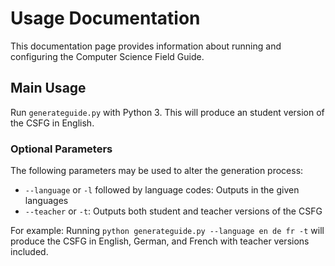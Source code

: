 # Usage Documentation

This documentation page provides information about running and configuring the Computer Science Field Guide.

## Main Usage

Run `generateguide.py` with Python 3.
This will produce an student version of the CSFG in English.

### Optional Parameters

The following parameters may be used to alter the generation process:
- `--language` or `-l` followed by language codes: Outputs in the given languages
- `--teacher` or `-t`: Outputs both student and teacher versions of the CSFG

For example: Running `python generateguide.py --language en de fr -t` will produce the CSFG in English, German, and French with teacher versions included.
